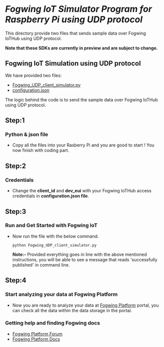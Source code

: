 # _Fogwing IoT Simulator Program for Raspberry Pi using UDP protocol_
This directory provide two files that sends sample data over Fogwing IoTHub using UDP protocol.

**Note that these SDKs are currently in preview and are subject to change.**

## Fogwing IoT Simulation using UDP protocol
We have provided two files:
* [Fogwing_UDP_client_simulator.py](https://github.com/factana/fogwing-simulator-for-udp/blob/master/Fogwing_UDP_client_simulator.py)
* [configuration.json](https://github.com/factana/fogwing-simulator-for-udp/blob/master/configuration.json)

The logic behind the code is to send the sample data over Fogwing
IoTHub using UDP protocol.

## Step:1
### Python & json file
* Copy all the files into your Rasberry Pi and 
  you are good to start ! You now finish with coding part.
  
## Step:2
### Credentials
* Change the **client_id** and **dev_eui** with your Fogwing IoTHub access
  credentials in **configuration.json file**.  
  

## Step:3
### Run and Get Started with Fogwing IoT
* Now run the file with the below command.
    ```
    python Fogwing_UDP_client_simulator.py
    ```
  **Note:-** Provided everything goes in line with the above mentioned instructions,
         you will be able to see a message that reads 'successfully published' in command line.

## Step:4
### Start analyzing your data at Fogwing Platform
* Now you are ready to analyze your data at [Fogwing Platform](https://enterprise.fogwing.net/) portal,
  you can check all the data within the data storage in the portal.
  
 ### Getting help and finding Fogwing docs
 * [Fogwing Platform Forum]()
 * [Fogwing Platform Docs](https://docs.fogwing.io/)
